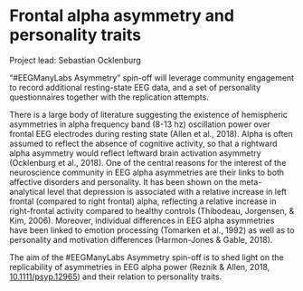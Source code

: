 ---
---
# Frontal alpha asymmetry and personality traits 

Project lead: Sebastian Ocklenburg

“#EEGManyLabs Asymmetry” spin-off will leverage community engagement to record additional resting-state EEG data, and a set of personality questionnaires together with the replication attempts.

There is a large body of literature suggesting the existence of hemispheric asymmetries in alpha frequency band (8-13 hz) oscillation power over frontal EEG electrodes during resting state (Allen et al., 2018). Alpha is often assumed to reflect the absence of cognitive activity, so that a rightward alpha asymmetry would reflect leftward brain activation asymmetry (Ocklenburg et al., 2018). One of the central reasons for the interest of the neuroscience community in EEG alpha asymmetries are their links to both affective disorders and personality. It has been shown on the meta-analytical level that depression is associated with a relative increase in left frontal (compared to right frontal) alpha, reflecting a relative increase in right-frontal activity compared to healthy controls (Thibodeau, Jorgensen, & Kim, 2006). Moreover, individual differences in EEG alpha asymmetries have been linked to emotion processing (Tomarken et al., 1992) as well as to personality and motivation differences (Harmon-Jones & Gable, 2018).

The aim of the #EEGManyLabs Asymmetry spin-off is to shed light on the replicability of asymmetries in EEG alpha power (Reznik & Allen, 2018, [10.1111/psyp.12965](https://doi.org/10.1111/psyp.12965)) and their relation to personality traits.
